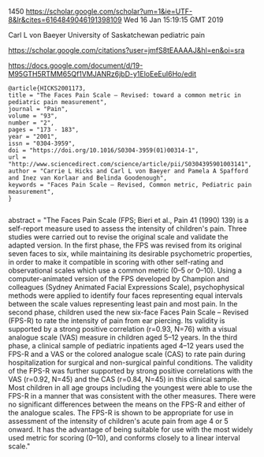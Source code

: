 1450
https://scholar.google.com/scholar?um=1&ie=UTF-8&lr&cites=6164849046191398109
Wed 16 Jan 15:19:15 GMT 2019



Carl L von Baeyer
University of Saskatchewan
pediatric pain

https://scholar.google.com/citations?user=jmfS8tEAAAAJ&hl=en&oi=sra

https://docs.google.com/document/d/19-M95GTH5RTMM65Qf1VMJANRz6jbD-y1EloEeEuI6Ho/edit


```
@article{HICKS2001173,
title = "The Faces Pain Scale – Revised: toward a common metric in pediatric pain measurement",
journal = "Pain",
volume = "93",
number = "2",
pages = "173 - 183",
year = "2001",
issn = "0304-3959",
doi = "https://doi.org/10.1016/S0304-3959(01)00314-1",
url = "http://www.sciencedirect.com/science/article/pii/S0304395901003141",
author = "Carrie L Hicks and Carl L von Baeyer and Pamela A Spafford and Inez van Korlaar and Belinda Goodenough",
keywords = "Faces Pain Scale – Revised, Common metric, Pediatric pain measurement",
}


```


abstract = "The Faces Pain Scale (FPS; Bieri et al., Pain 41 (1990) 139) is a self-report measure used to assess the intensity of children's pain. Three studies were carried out to revise the original scale and validate the adapted version. In the first phase, the FPS was revised from its original seven faces to six, while maintaining its desirable psychometric properties, in order to make it compatible in scoring with other self-rating and observational scales which use a common metric (0–5 or 0–10). Using a computer-animated version of the FPS developed by Champion and colleagues (Sydney Animated Facial Expressions Scale), psychophysical methods were applied to identify four faces representing equal intervals between the scale values representing least pain and most pain. In the second phase, children used the new six-face Faces Pain Scale – Revised (FPS-R) to rate the intensity of pain from ear piercing. Its validity is supported by a strong positive correlation (r=0.93, N=76) with a visual analogue scale (VAS) measure in children aged 5–12 years. In the third phase, a clinical sample of pediatric inpatients aged 4–12 years used the FPS-R and a VAS or the colored analogue scale (CAS) to rate pain during hospitalization for surgical and non-surgical painful conditions. The validity of the FPS-R was further supported by strong positive correlations with the VAS (r=0.92, N=45) and the CAS (r=0.84, N=45) in this clinical sample. Most children in all age groups including the youngest were able to use the FPS-R in a manner that was consistent with the other measures. There were no significant differences between the means on the FPS-R and either of the analogue scales. The FPS-R is shown to be appropriate for use in assessment of the intensity of children's acute pain from age 4 or 5 onward. It has the advantage of being suitable for use with the most widely used metric for scoring (0–10), and conforms closely to a linear interval scale."



